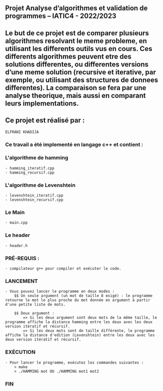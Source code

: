 Projet Analyse d’algorithmes et validation de programmes – IATIC4 - 2022/2023
-----------------------------------------------------------------
Le but de ce projet est de comparer plusieurs algorithmes resolvant le meme
probleme, en utilisant les differents outils vus en cours. Ces differents algorithmes 
peuvent etre des solutions differentes, ou differentes versions d’une meme solution 
(recursive et iterative, par exemple, ou utilisant des structures de donnees differentes).
La comparaison se fera par une analyse theorique, mais aussi en comparant leurs implementations. 
------------------------------------------------------------------

## Ce projet est réalisé par :
    
    ELFRANI KHADIJA

### Ce travail a été implementé en langage c++ et contient :

### L'algorithme de hamming

    - hamming_iteratif.cpp 
    - hamming_recursif.cpp
	
### L'algorithme de Levenshtein

    - levenshtein_iteratif.cpp
    - levenshtein_recursif.cpp

### Le Main 

    - main.cpp

### Le header

    - header.h

### PRÉ-REQUIS :   

    - compilateur g++ pour compiler et exécuter le code.

### LANCEMENT

    - Vous pouvez lancer le programme en deux modes :
        $$ Un seule argument (un mot de taille 8 exigé) : le programme retourne le mot le plus proche du mot donnée en argument à partir d'une petite liste de mots.

        $$ Deux argument :
            => Si les deux argument sont deux mots de la même taille, le programme affiche la distance hamming entre les deux avec les deux version itératif et récursif.
            => Si les deux mots sont de taille différente, le programme affiche la distance d'edition (Levenshtein) entre les deux avec les deux version itératif et récursif.

### EXÉCUTION
    - Pour lancer le programme, exécutez les commandes suivantes :
        > make
        > ./HAMMING mot OU ./HAMMING mot1 mot2

### FIN
